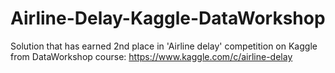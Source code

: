 # Airline-Delay-Kaggle-DataWorkshop
Solution that has earned 2nd place in 'Airline delay' competition on Kaggle from DataWorkshop course: https://www.kaggle.com/c/airline-delay
